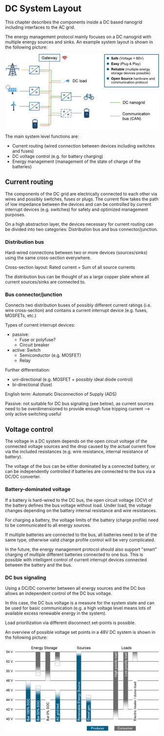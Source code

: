 # DC System Layout

This chapter describes the components inside a DC based nanogrid including interfaces to the AC grid.

The energy management protocol mainly focuses on a DC nanogrid with multiple energy sources and sinks. An example system layout is shown in the following picture:

![DC nanogrid overview](images/dc_nanogrid_overview.png)

The main system level functions are:

- Current routing (wired connection between devices including switches and fuses)
- DC voltage control (e.g. for battery charging)
- Energy management (management of the state of charge of the batteries)

## Current routing

The components of the DC grid are electrically connected to each other via wires and possibly switches, fuses or plugs. The current flow takes the path of low impedance between the devices and can be controlled by current interrupt devices (e.g. switches) for safety and optimized management purposes.

On a high abstraction layer, the devices necessary for current routing can be divided into two categories: Distribution bus and bus connector/junction.

### Distribution bus

Hard-wired connections between two or more devices (sources/sinks) using the same cross-section everywhere.

Cross-section layout: Rated current = Sum of all source currents

The distribution bus can be thought of as a large copper plate where all current sources/sinks are connected to.

### Bus connector/junction

Connects two distribution buses of possibly different current ratings (i.e. wire cross-section) and contains a current interrupt device (e.g. fuses, MOSFETs, etc.)

Types of current interrupt devices:

- passive: 
	- Fuse or polyfuse?
	- Circuit breaker
- active: Switch
	- Semiconductor (e.g. MOSFET)
	- Relay

Further differentiation:

- uni-directional (e.g. MOSFET + possibly ideal diode control)
- bi-directional (fuse)

English term: Automatic Disconnection of Supply (ADS)

Passive: not suitable for DC bus signaling (see below), as current sources need to be overdimensioned to provide enough fuse tripping current --> only active switching useful

## Voltage control

The voltage in a DC system depends on the open circuit voltage of the connected voltage sources and the drop caused by the actual current flow via the included resistances (e.g. wire resistance, internal resistance of battery).

The voltage of the bus can be either dominated by a connected battery, or can be independently controlled if batteries are connected to the bus via a DC/DC converter.

### Battery-dominated voltage

If a battery is hard-wired to the DC bus, the open circuit voltage (OCV) of the battery defines the bus voltage without load. Under load, the voltage changes depending on the battery internal resistance and wire resistances.

For charging a battery, the voltage limits of the battery (charge profile) need to be communicated to all energy sources.

If multiple batteries are connected to the bus, all batteries need to be of the same type, otherwise valid charge profile control will be very complicated.

In the future, the energy management protocol should also support "smart" charging of multiple different batteries connected to one bus. This is possible with intelligent control of current interrupt devices connected between the battery and the bus.


### DC bus signaling

Using a DC/DC converter between all energy sources and the DC bus allows an independent control of the DC bus voltage.

In this case, the DC bus voltage is a measure for the system state and can be used for basic communication (e.g. a high voltage level means lots of available excess renewable energy in the system).

Load prioritization via different disconnect set-points is possible.

An overview of possible voltage set points in a 48V DC system is shown in the following picture:

![DC bus signaling example for 48V system](images/dc_bus_signaling.png)

